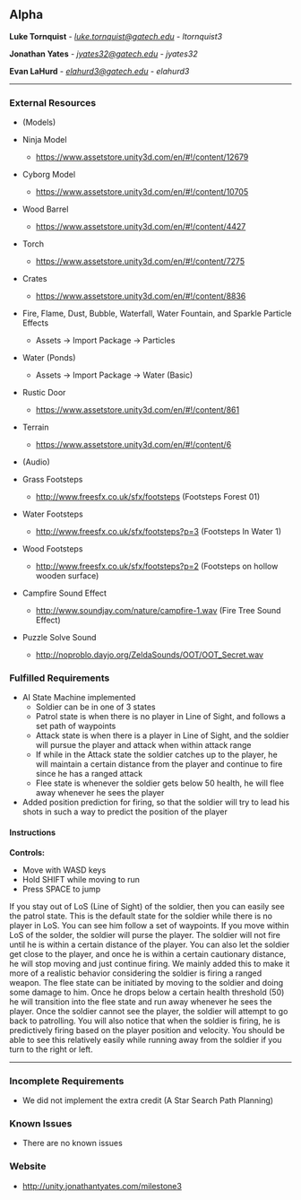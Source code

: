 Alpha
------------

**Luke Tornquist**  -  *luke.tornquist@gatech.edu* - *ltornquist3*

**Jonathan Yates**  -  *jyates32@gatech.edu*  -  *jyates32*

**Evan LaHurd**  -  *elahurd3@gatech.edu*  -  *elahurd3*

---

### External Resources

- (Models)
- Ninja Model
  - https://www.assetstore.unity3d.com/en/#!/content/12679
- Cyborg Model
  - https://www.assetstore.unity3d.com/en/#!/content/10705
- Wood Barrel
  - https://www.assetstore.unity3d.com/en/#!/content/4427
- Torch
  - https://www.assetstore.unity3d.com/en/#!/content/7275
- Crates
  - https://www.assetstore.unity3d.com/en/#!/content/8836

- Fire, Flame, Dust, Bubble, Waterfall, Water Fountain, and Sparkle Particle Effects
  - Assets -> Import Package -> Particles

- Water (Ponds)
  - Assets -> Import Package -> Water (Basic)

- Rustic Door
  - https://www.assetstore.unity3d.com/en/#!/content/861
- Terrain
  - https://www.assetstore.unity3d.com/en/#!/content/6

- (Audio)
- Grass Footsteps
  - http://www.freesfx.co.uk/sfx/footsteps (Footsteps Forest 01)
- Water Footsteps
  - http://www.freesfx.co.uk/sfx/footsteps?p=3 (Footsteps In Water 1)
- Wood Footsteps
  - http://www.freesfx.co.uk/sfx/footsteps?p=2 (Footsteps on hollow wooden surface)
- Campfire Sound Effect
  - http://www.soundjay.com/nature/campfire-1.wav  (Fire Tree Sound Effect)
- Puzzle Solve Sound
  - http://noproblo.dayjo.org/ZeldaSounds/OOT/OOT_Secret.wav


### Fulfilled Requirements

- AI State Machine implemented 
  - Soldier can be in one of 3 states
  - Patrol state is when there is no player in Line of Sight, and follows a set path of waypoints
  - Attack state is when there is a player in Line of Sight, and the soldier will pursue the player and attack when within attack range
  - If while in the Attack state the soldier catches up to the player, he will maintain a certain distance from the player and continue to fire since he has a ranged attack
  - Flee state is whenever the soldier gets below 50 health, he will flee away whenever he sees the player
- Added position prediction for firing, so that the soldier will try to lead his shots in such a way to predict the position of the player

#### Instructions


**Controls:**
- Move with WASD keys
- Hold SHIFT while moving to run
- Press SPACE to jump

If you stay out of LoS (Line of Sight) of the soldier, then you can easily see the patrol state.  This is the default state for the soldier while there is no player in LoS.  You can see him follow a set of waypoints.  If you move within LoS of the solder, the soldier will purse the player.  The soldier will not fire until he is within a certain distance of the player.  You can also let the soldier get close to the player, and once he is within a certain cautionary distance, he will stop moving and just continue firing.  We mainly added this to make it more of a realistic behavior considering the soldier is firing a ranged weapon.  The flee state can be initiated by moving to the soldier and doing some damage to him.  Once he drops below a certain health threshold (50) he will transition into the flee state and run away whenever he sees the player.  Once the soldier cannot see the player, the soldier will attempt to go back to patrolling.  You will also notice that when the soldier is firing, he is predictively firing based on the player position and velocity. You should be able to see this relatively easily while running away from the soldier if you turn to the right or left.

---

### Incomplete Requirements

- We did not implement the extra credit (A Star Search Path Planning)

### Known Issues

- There are no known issues

### Website

- http://unity.jonathantyates.com/milestone3